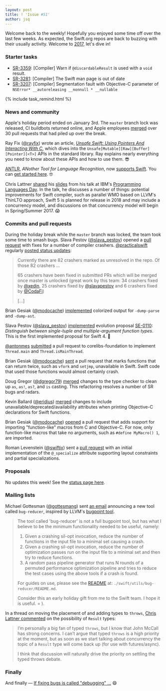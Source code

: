 ```yaml
---
layout: post
title: ! 'Issue #51'
author: jsq
---
```


Welcome back to the weekly! Hopefully you enjoyed some time off over the last few weeks. As expected, the Swift.org repos are back to buzzing with their usually activity. Welcome to [2017](https://github.com/apple/swift/pull/6519), let's dive in!

<!--excerpt-->

### Starter tasks

- [SR-3359](https://bugs.swift.org/browse/SR-3359): [Compiler] Warn if `@discardableResult` is used with a `void` result.
- [SR-3281](https://bugs.swift.org/browse/SR-3281): [Compiler] The Swift man page is out of date
- [SR-3207](https://bugs.swift.org/browse/SR-3207): [Compiler] Segmentation fault with Objective-C parameter of `NSError* __autoreleasing __nonnull * __nullable`

{% include task_remind.html %}

### News and community

Apple's holiday period ended on January 3rd. The `master` branch lock was released, CI buildbots returned online, and Apple employees [merged](https://twitter.com/slava_pestov/status/816525308580929536) over 30 pull requests that had piled up over the break.

Ray Fix ([@rayfix](https://twitter.com/rayfix)) wrote an article, [*Unsafe Swift: Using Pointers And Interacting With C*](https://www.raywenderlich.com/148569/unsafe-swift), which dives into the `Unsafe[Mutable][Raw][Buffer][Pointer][<T>]` APIs in the standard library. Ray explains nearly everything you need to know about these APIs and how to use them. 😎

[ANTLR](https://github.com/antlr/antlr4), *ANother Tool for Language Recognition*, now [supports Swift](https://twitter.com/clattner_llvm/status/809640290378137600). You can [get started here](https://github.com/antlr/antlr4/blob/master/doc/swift-target.md). 🤓

Chris Lattner [shared](https://twitter.com/clattner_llvm/status/810175976583950336) his [slides](http://researcher.watson.ibm.com/researcher/files/us-lmandel/lattner.pdf) from his talk at IBM's [Programming Languages Day](http://researcher.watson.ibm.com/researcher/view_group_subpage.php?id=6940). In the talk, he discusses a number of things: potential improvements for Swift compiler, such as parallel WMO based on LLVM's ThinLTO approach, Swift 5 is planned for release in 2018 and may include a concurrency model, and discussions on that concurrency model will begin in Spring/Summer 2017. 😱

### Commits and pull requests

During the holiday break while the `master` branch was locked, the team took some time to smash bugs. Slava Pestov ([@slava_pestov](https://twitter.com/slava_pestov)) opened a [pull request](https://github.com/apple/swift/pull/6484) with fixes for a number of compiler crashers. [@practicalswift](https://github.com/practicalswift) regularly [posted status updates](https://github.com/apple/swift/pull/6484#issuecomment-269871144):

> Currently there are 82 crashers marked as unresolved in the repo. Of those 82 crashers ...
>
> 65 crashers have been fixed in submitted PRs which will be merged once master is unlocked (great work by this team: 34 crashers fixed by [@xedin](https://github.com/xedin), 25 crashers fixed by [@slavapestov](https://github.com/slavapestov) and 6 crashers fixed by [@CodaFi](https://github.com/CodaFi))
>
> [...]

Brian Gesiak ([@modocache](https://twitter.com/modocache)) [implemented](https://github.com/apple/swift/pull/6495) colorized output for `-dump-parse` and `-dump-ast`.

Slava Pestov ([@slava_pestov](https://twitter.com/slava_pestov)) [implemented](https://github.com/apple/swift/pull/6133) evolution proposal [SE-0110](https://github.com/apple/swift-evolution/blob/master/proposals/0110-distingish-single-tuple-arg.md): *Distinguish between single-tuple and multiple-argument function types*. This is the first implemented proposal for Swift 4. 🎉

[@antonmes](https://github.com/antonmes) [submitted](https://github.com/apple/swift-corelibs-foundation/pull/748) a pull request to corelibs-foundation to implement `Thread.main` and `Thread.isMainThread`.

Brian Gesiak ([@modocache](https://twitter.com/modocache)) [sent](https://github.com/apple/swift/pull/6513) a pull request that marks functions that can return twice, such as `vfork` and `setjmp`, unavailable in Swift. Swift code that used those functions would almost certainly crash.

Doug Gregor ([@dgregor79](https://twitter.com/dgregor79)) [merged](https://github.com/apple/swift/pull/6309) changes to the type checker to clean up `as`, `as!`, `as?`, and `is` casting. This refactoring resolves a number of SR bugs and radars.

Kevin Ballard ([@eridius](https://twitter.com/eridius)) [merged](https://github.com/apple/swift/pull/6480) changes to include unavailable/deprecated/availability attributes when printing Objective-C declarations for Swift functions.

Brian Gesiak ([@modocache](https://twitter.com/modocache)) [opened](https://github.com/apple/swift/pull/6530) a pull request that adds support for importing "function-like" macros from C and Objective-C. For now, only function-like macros that take no arguments, such as `#define MyMacro() 1`, are imported.

Roman Levenstein ([@swiftix](https://github.com/swiftix)) sent a [pull request](https://github.com/apple/swift/pull/6486) with an initial implementation of the `@_specialize` attribute supporting layout constraints and partial specializations.

### Proposals

No updates this week! See the [status page here](http://apple.github.io/swift-evolution/).

### Mailing lists

Michael Gottesman ([@gottesmang](https://twitter.com/gottesmang)) sent [an email](https://lists.swift.org/pipermail/swift-dev/Week-of-Mon-20161212/003712.html) announcing a new tool called `bug-reducer`, inspired by LLVM's [bugpoint tool](http://llvm.org/docs/Bugpoint.html).

> The tool called 'bug-reducer' is not a full bugpoint tool, but has what I believe to be the minimum functionality needed to be useful, namely:
>
> 1. Given a crashing sil-opt invocation, reduce the number of functions in the input file to a minimal set causing a crash.
> 2. Given a crashing sil-opt invocation, reduce the number of optimization passes run on the input file to a minimal set and then try to reduce functions.
> 3. A random pass pipeline generator that runs N rounds of a permuted performance optimization pipeline and tries to reduce the test cases using the above tools if a crash is found.
>
> For guides on use, please see the [README](https://github.com/apple/swift/tree/master/utils/bug_reducer) at: `./swift/utils/bug-reducer/README.md`.
>
> Consider this an early holiday gift from me to the Swift team. I hope it is useful. = ).

In a thread on moving the placement of and adding types to `throws`, [Chris Lattner commented](https://lists.swift.org/pipermail/swift-evolution/Week-of-Mon-20161226/029854.html) on the possibility of `Result` types:

> I’m personally a big fan of typed `throws`, but I know that John McCall has strong concerns. I can’t argue that typed `throws` is a high priority at the moment, but as soon as we start talking about concurrency the topic of a `Result` type will come back up (for use with futures/async).
>
> I think that discussion will naturally drive the priority on settling the typed throws debate.

### Finally

And finally &mdash; [If fixing bugs is called "debugging" ...](https://twitter.com/slava_pestov/status/816172527944728576) 😄
